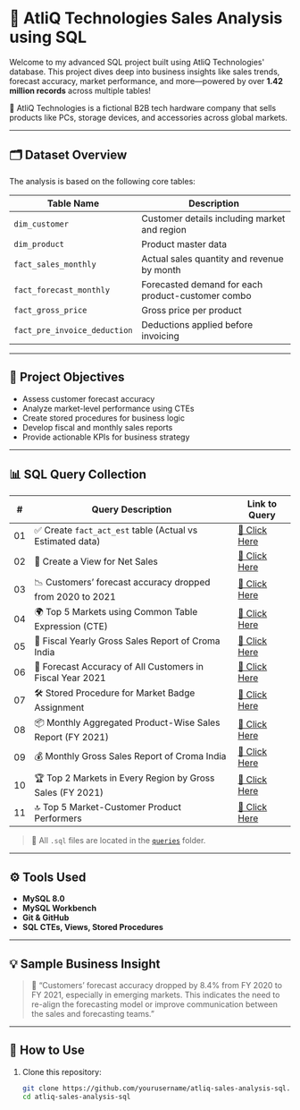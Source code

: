 # 🧠 AtliQ Technologies Sales Analysis using SQL

Welcome to my advanced SQL project built using AtliQ Technologies' database. This project dives deep into business insights like sales trends, forecast accuracy, market performance, and more—powered by over **1.42 million records** across multiple tables!

💼 AtliQ Technologies is a fictional B2B tech hardware company that sells products like PCs, storage devices, and accessories across global markets.

---

## 🗂️ Dataset Overview

The analysis is based on the following core tables:

| Table Name                | Description                                           |
|---------------------------|-------------------------------------------------------|
| `dim_customer`            | Customer details including market and region         |
| `dim_product`             | Product master data                                  |
| `fact_sales_monthly`     | Actual sales quantity and revenue by month           |
| `fact_forecast_monthly`  | Forecasted demand for each product-customer combo    |
| `fact_gross_price`       | Gross price per product                              |
| `fact_pre_invoice_deduction` | Deductions applied before invoicing              |

---

## 📌 Project Objectives

- Assess customer forecast accuracy
- Analyze market-level performance using CTEs
- Create stored procedures for business logic
- Develop fiscal and monthly sales reports
- Provide actionable KPIs for business strategy

---

## 📊 SQL Query Collection

| #  | Query Description                                                                  | Link to Query |
|----|-------------------------------------------------------------------------------------|---------------|
| 01 | ✅ Create `fact_act_est` table (Actual vs Estimated data)                          | [🔎 Click Here](https://github.com/kishorgehlot10/AtliQ-Sales_Analytics/blob/main/Create%20fact_act_est%20table.sql) |
| 02 | 📄 Create a View for Net Sales                                                     | [🔎 Click Here](https://github.com/kishorgehlot10/AtliQ-Sales_Analytics/blob/main/Create%20view%20for%20Net%20Sales..sql) |
| 03 | 📉 Customers’ forecast accuracy dropped from 2020 to 2021                          | [🔎 Click Here](https://github.com/kishorgehlot10/AtliQ-Sales_Analytics/blob/main/Customers%E2%80%99%20forecast%20accuracy%20has%20dropped%20from%202020%20to%202021..sql) |
| 04 | 🌍 Top 5 Markets using Common Table Expression (CTE)                               | [🔎 Click Here](https://github.com/kishorgehlot10/AtliQ-Sales_Analytics/blob/main/Find%20Top%205%20Market%20by%20using%20cte.sql) |
| 05 | 📆 Fiscal Yearly Gross Sales Report of Croma India                                 | [🔎 Click Here](https://github.com/kishorgehlot10/AtliQ-Sales_Analytics/blob/main/Fiscal%20yearly%20%20Gross%20Sales%20%20Report%20of%20Croma%20India.sql) |
| 06 | 🎯 Forecast Accuracy of All Customers in Fiscal Year 2021                          | [🔎 Click Here](https://github.com/kishorgehlot10/AtliQ-Sales_Analytics/blob/main/Get%20forecast%20accuracy%20of%20all%20customer%20in%20fiscal%20year%202021..sql) |
| 07 | 🛠️ Stored Procedure for Market Badge Assignment                                    | [🔎 Click Here](https://github.com/kishorgehlot10/AtliQ-Sales_Analytics/blob/main/Make%20Store%20Procedue%20for%20Market%20Badge.sql) |
| 08 | 📦 Monthly Aggregated Product-Wise Sales Report (FY 2021)                          | [🔎 Click Here](queries/08_monthly_agg_product_sales.sql) |
| 09 | 💰 Monthly Gross Sales Report of Croma India                                       | [🔎 Click Here](queries/09_monthly_gross_sales_report.sql) |
| 10 | 🏆 Top 2 Markets in Every Region by Gross Sales (FY 2021)                          | [🔎 Click Here](queries/10_top2_market_per_region.sql) |
| 11 | 🔝 Top 5 Market-Customer Product Performers                                         | [🔎 Click Here](queries/11_top5_market_customer_products.sql) |

> 📁 All `.sql` files are located in the [`queries`](./queries/) folder.

---

## ⚙️ Tools Used

- **MySQL 8.0**
- **MySQL Workbench**
- **Git & GitHub**
- **SQL CTEs, Views, Stored Procedures**

---

## 💡 Sample Business Insight

> 🧾 “Customers’ forecast accuracy dropped by 8.4% from FY 2020 to FY 2021, especially in emerging markets. This indicates the need to re-align the forecasting model or improve communication between the sales and forecasting teams.”

---

## 🚀 How to Use

1. Clone this repository:
   ```bash
   git clone https://github.com/yourusername/atliq-sales-analysis-sql.git
   cd atliq-sales-analysis-sql
